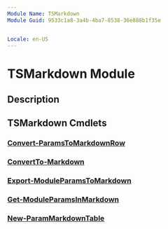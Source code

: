 ```yaml
---
Module Name: TSMarkdown
Module Guid: 9533c1a8-3a4b-4ba7-8538-36e888b1f35e


Locale: en-US
---
```


# TSMarkdown Module
## Description


## TSMarkdown Cmdlets
### [Convert-ParamsToMarkdownRow](Convert-ParamsToMarkdownRow.md)


### [ConvertTo-Markdown](ConvertTo-Markdown.md)


### [Export-ModuleParamsToMarkdown](Export-ModuleParamsToMarkdown.md)


### [Get-ModuleParamsInMarkdown](Get-ModuleParamsInMarkdown.md)


### [New-ParamMarkdownTable](New-ParamMarkdownTable.md)


